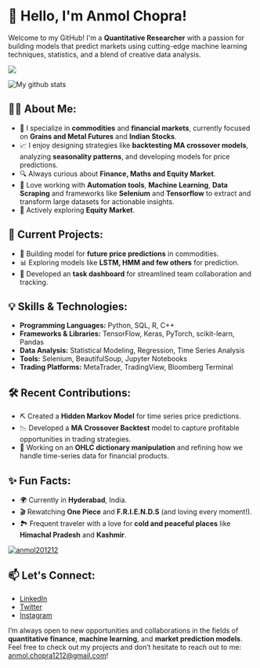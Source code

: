 # 👋 Hello, I'm Anmol Chopra!

Welcome to my GitHub! I'm a **Quantitative Researcher** with a passion for building models that predict markets using cutting-edge machine learning techniques, statistics, and a blend of creative data analysis.

![](https://komarev.com/ghpvc/?username=anmol201212&style=for-the-badge)

![My github stats](https://github-readme-stats.vercel.app/api?username=anmol201212&show_icons=true&theme=radical)

## 👨‍💻 About Me:
- 🌱 I specialize in **commodities** and **financial markets**, currently focused on **Grains and Metal Futures** and **Indian Stocks**.
- 📈 I enjoy designing strategies like **backtesting MA crossover models**, analyzing **seasonality patterns**, and developing models for price predictions.
- 🔍 Always curious about **Finance, Maths and Equity Market**.
- 🔧 Love working with **Automation tools**, **Machine Learning**, **Data Scraping** and frameworks like **Selenium** and **Tensorflow** to extract and transform large datasets for actionable insights.
- 🎯 Actively exploring **Equity Market**.

## 🔬 Current Projects:
- 🔗 Building model for **future price predictions** in commodities.
- 📊 Exploring models like **LSTM, HMM and few others** for prediction.
- 🚀 Developed an **task dashboard** for streamlined team collaboration and tracking.

## 💡 Skills & Technologies:
- **Programming Languages:** Python, SQL, R, C++
- **Frameworks & Libraries:** TensorFlow, Keras, PyTorch, scikit-learn, Pandas
- **Data Analysis:** Statistical Modeling, Regression, Time Series Analysis
- **Tools:** Selenium, BeautifulSoup, Jupyter Notebooks
- **Trading Platforms:** MetaTrader, TradingView, Bloomberg Terminal

## 🛠️ Recent Contributions:
- ⛏️ Created a **Hidden Markov Model** for time series price predictions.
- 📉 Developed a **MA Crossover Backtest** model to capture profitable opportunities in trading strategies.
- 📑 Working on an **OHLC dictionary manipulation** and refining how we handle time-series data for financial products.

## ✨ Fun Facts:
- 🌍 Currently in **Hyderabad**, India.
- 🎬 Rewatching **One Piece** and **F.R.I.E.N.D.S** (and loving every moment!).
- 🏞️ Frequent traveler with a love for **cold and peaceful places** like **Himachal Pradesh** and **Kashmir**.


<p align="left"> <a href="https://github.com/ryo-ma/github-profile-trophy"><img src="https://github-profile-trophy.vercel.app/?username=anmol201212" alt="anmol201212" /></a> </p>


## 📫 Let's Connect:
- [LinkedIn](https://linkedin.com/in/anmolchopra12)
- [Twitter](https://twitter.com/anmolchopra2012)
- [Instagram](https://www.instagram.com/wttanmol)

I’m always open to new opportunities and collaborations in the fields of **quantitative finance**, **machine learning**, and **market prediction models**. Feel free to check out my projects and don’t hesitate to reach out to me: anmol.chopra1212@gmail.com!

